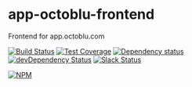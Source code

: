 # app-octoblu-frontend
Frontend for app.octoblu.com

[![Build Status](https://travis-ci.org/octoblu/app-octoblu.svg?branch=master)](https://travis-ci.org/octoblu/app-octoblu)
[![Test Coverage](https://codecov.io/gh/octoblu/app-octoblu/branch/master/graph/badge.svg)](https://codecov.io/gh/octoblu/app-octoblu)
[![Dependency status](http://img.shields.io/david/octoblu/app-octoblu.svg?style=flat)](https://david-dm.org/octoblu/app-octoblu)
[![devDependency Status](http://img.shields.io/david/dev/octoblu/app-octoblu.svg?style=flat)](https://david-dm.org/octoblu/app-octoblu#info=devDependencies)
[![Slack Status](http://community-slack.octoblu.com/badge.svg)](http://community-slack.octoblu.com)

[![NPM](https://nodei.co/npm/app-octoblu.svg?style=flat)](https://npmjs.org/package/app-octoblu)
